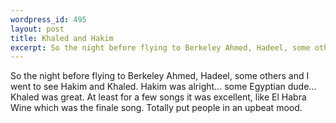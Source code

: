 ```yaml
--- 
wordpress_id: 495
layout: post
title: Khaled and Hakim
excerpt: So the night before flying to Berkeley Ahmed, Hadeel, some others and I went to see Hakim and Khaled.  Hakim was alright... some Egyptian dude... Khaled was great.  At least for a few songs it was excellent, like El Habra Wine which was the finale song.  Totally put people in an upbeat mood.
---
```

So the night before flying to Berkeley Ahmed, Hadeel, some others and I went to see Hakim and Khaled.  Hakim was alright... some Egyptian dude... Khaled was great.  At least for a few songs it was excellent, like El Habra Wine which was the finale song.  Totally put people in an upbeat mood.
